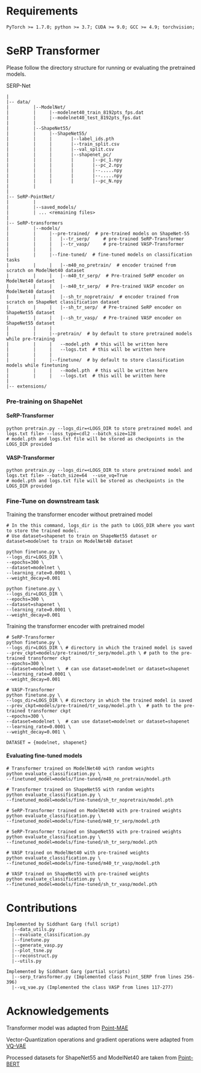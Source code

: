# Requirements

```PyTorch >= 1.7.0; python >= 3.7; CUDA >= 9.0; GCC >= 4.9; torchvision;```



# SeRP Transformer

Please follow the directory structure for running or evaluating the pretrained models. 

SERP-Net  
```
|  
|-- data/
|         |--ModelNet/
|         |     |--modelnet40_train_8192pts_fps.dat
|         |     |--modelnet40_test_8192pts_fps.dat
|         |  
|         |--ShapeNet55/
|         |     |--ShapeNet55/
|         |     |       |--label_ids.pth
|         |     |       |--train_split.csv
|         |     |       |--val_split.csv
|         |     |       |--shapenet_pc/
|         |     |       |       |--pc_1.npy
|         |     |       |       |--pc_2.npy
|         |     |       |       |--.....npy
|         |     |       |       |--.....npy
|         |     |       |       |--pc_N.npy
|         |         
|
|-- SeRP-PointNet/
|         |
|         |--saved_models/
|         | ... <remaining files>
|
|-- SeRP-transformers
|         |--models/
|         |     |--pre-trained/  # pre-trained models on ShapeNet-55
|         |     |   |--tr_serp/     # pre-trained SeRP-Transformer
|         |     |   |--tr_vasp/     # pre-trained VASP-Transformer
|         |     |   
|         |     |--fine-tuned/  # fine-tuned models on classification tasks
|         |     |   |--m40_no_pretrain/  # encoder trained from scratch on ModelNet40 dataset
|         |     |   |--m40_tr_serp/  # Pre-trained SeRP encoder on ModelNet40 dataset
|         |     |   |--m40_tr_serp/  # Pre-trained VASP encoder on ModelNet40 dataset
|         |     |   |--sh_tr_nopretrain/  # encoder trained from scratch on ShapeNet classification dataset
|         |     |   |--sh_tr_serp/  # Pre-trained SeRP encoder on ShapeNet55 dataset
|         |     |   |--sh_tr_vasp/  # Pre-trained VASP encoder on ShapeNet55 dataset
|         |     |   
|         |     |--pretrain/  # by default to store pretrained models while pre-training
|         |     |   --model.pth  # this will be written here
|         |     |   --logs.txt  # this will be written here
|         |     |   
|         |     |--finetune/  # by default to store classification models while finetuning
|         |     |   --model.pth  # this will be written here
|         |     |   --logs.txt  # this will be written here
|
|-- extensions/
```

### Pre-training on ShapeNet

#### SeRP-Transformer

```
python pretrain.py --logs_dir=<LOGS_DIR to store pretrained model and logs.txt file> --loss_type=cdl2 --batch_size=128
# model.pth and logs.txt file will be stored as checkpoints in the LOGS_DIR provided
```

#### VASP-Transformer

```
python pretrain.py --logs_dir=<LOGS_DIR to store pretrained model and logs.txt file> --batch_size=64  --use_vq=True
# model.pth and logs.txt file will be stored as checkpoints in the LOGS_DIR provided
```

### Fine-Tune on downstream task 

Training the transformer encoder without pretrained model

```
# In the this command, logs_dir is the path to LOGS_DIR where you want to store the trained model. 
# Use dataset=shapenet to train on ShapeNet55 dataset or dataset=modelnet to train on ModelNet40 dataset

python finetune.py \
--logs_dir=LOGS_DIR \
--epochs=300 \
--dataset=modelnet \
--learning_rate=0.0001 \
--weight_decay=0.001

python finetune.py \
--logs_dir=LOGS_DIR \
--epochs=300 \
--dataset=shapenet \
--learning_rate=0.0001 \
--weight_decay=0.001
```

Training the transformer encoder with pretrained model

```
# SeRP-Transformer
python finetune.py \
--logs_dir=LOGS_DIR \ # directory in which the trained model is saved
--prev_ckpt=models/pre-trained/tr_serp/model.pth \ # path to the pre-trained transformer ckpt
--epochs=300 \
--dataset=modelnet \  # can use dataset=modelnet or dataset=shapenet
--learning_rate=0.0001 \
--weight_decay=0.001 

# VASP-Transformer
python finetune.py \
--logs_dir=LOGS_DIR \ # directory in which the trained model is saved
--prev_ckpt=models/pre-trained/tr_vasp/model.pth \  # path to the pre-trained transformer ckpt
--epochs=300 \
--dataset=modelnet \  # can use dataset=modelnet or dataset=shapenet
--learning_rate=0.0001 \
--weight_decay=0.001 \

DATASET = {modelnet, shapenet}
```

#### Evaluating fine-tuned models

```
# Transformer trained on ModelNet40 with random weights
python evaluate_classification.py \
--finetuned_model=models/fine-tuned/m40_no_pretrain/model.pth

# Transformer trained on ShapeNet55 with random weights
python evaluate_classification.py \
--finetuned_model=models/fine-tuned/sh_tr_nopretrain/model.pth

# SeRP-Transformer trained on ModelNet40 with pre-trained weights
python evaluate_classification.py \
--finetuned_model=models/fine-tuned/m40_tr_serp/model.pth

# SeRP-Transformer trained on ShapeNet55 with pre-trained weights
python evaluate_classification.py \
--finetuned_model=models/fine-tuned/sh_tr_serp/model.pth

# VASP trained on ModelNet40 with pre-trained weights
python evaluate_classification.py \
--finetuned_model=models/fine-tuned/m40_tr_vasp/model.pth

# VASP trained on ShapeNet55 with pre-trained weights
python evaluate_classification.py \
--finetuned_model=models/fine-tuned/sh_tr_vasp/model.pth
```

# Contributions 

```
Implemented by Siddhant Garg (full script)
  |--data_utils.py
  |--evaluate_classification.py
  |--finetune.py
  |--generate_vasp.py
  |--plot_tsne.py
  |--reconstruct.py
  |--utils.py

Implemented by Siddhant Garg (partial scripts)
  |--serp_transformer.py (Implemented class Point_SERP from lines 256-396)
  |--vq_vae.py (Implemented the class VASP from lines 117-277)
```
# Acknowledgements

Transformer model was adapted from [Point-MAE](https://github.com/Pang-Yatian/Point-MAE)

Vector-Quantization operations and gradient operations were adapted from [VQ-VAE](https://github.com/jaywalnut310/Vector-Quantized-Autoencoders)

Processed datasets for ShapeNet55 and ModelNet40 are taken from [Point-BERT](https://github.com/lulutang0608/Point-BERT/tree/49e2c7407d351ce8fe65764bbddd5d9c0e0a4c52)
